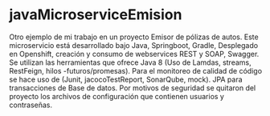 # javaMicroserviceEmision
Otro ejemplo de mi trabajo en un proyecto Emisor de pólizas de autos. Este microservicio está desarrollado bajo Java, Springboot, Gradle, Desplegado en Openshift, creación y consumo de webservices REST y SOAP, Swagger. Se utilizan las herramientas que ofrece Java 8 (Uso de Lamdas, streams, RestFeign, hilos -futuros/promesas). Para el monitoreo de calidad de código se hace uso de (Junit, jacocoTestReport, SonarQube, mock). JPA para transacciones de Base de datos. Por motivos de seguridad se quitaron del proyecto los archivos de configuración que contienen usuarios y contraseñas.
